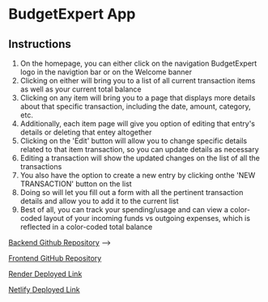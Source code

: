 # <span style="display:flex; align-items:center;"> BudgetExpert App

## Instructions

<ol>
<li>
 On the homepage, you can either click on the navigation BudgetExpert logo in the navigtion bar or on the Welcome banner
</li>
<li>Clicking on either will bring you to a list of all current transaction items as well as your current total balance</li>
<li>Clicking on any item will bring you to a page that displays more details about that specific transaction, including the date, amount, category, etc.</li>
<li>Additionally, each item page will give you option of editing that entry's details or deleting that entey altogether</li>
<li>Clicking on the 'Edit' button will allow you to change specific details related to that item transaction, so you can update details as necessary</li>
<li>Editing a transaction will show the updated changes on the list of all the transactions</li>
<li>You also have the option to create a new entry by clicking onthe 'NEW TRANSACTION' button on the list</li>
<li>Doing so will let you fill out a form with all the pertinent transaction details and allow you to add it to the current list</li>
<li> Best of all, you can track your spending/usage and can view a color-coded layout of your incoming funds vs outgoing expenses, which is reflected in a color-coded total balance</li>
</ol>

<a href="https://zalazimov.github.io/project-budgeting-app-backend/">Backend Github Repository</a> -->

<a href="https://zalazimov.github.io/project-budgeting-app-frontend/">Frontend GitHub Repository</a>

<a href="https://project-budgeting-app-backend.onrender.com/transactions">Render Deployed Link</a>

<a href="https://charming-starship-9c5cf9.netlify.app/">Netlify Deployed Link</a>
